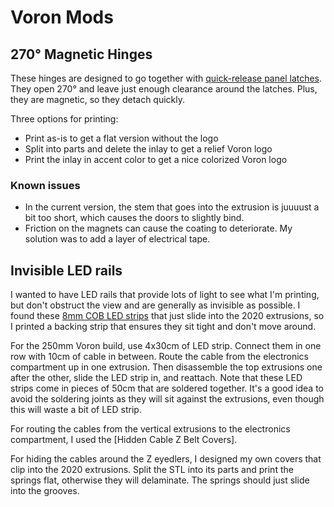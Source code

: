 # Voron Mods

## 270° Magnetic Hinges

These hinges are designed to go together with [quick-release panel latches].
They open 270° and leave just enough clearance around the latches. Plus, they
are magnetic, so they detach quickly.

Three options for printing:

- Print as-is to get a flat version without the logo
- Split into parts and delete the inlay to get a relief Voron logo
- Print the inlay in accent color to get a nice colorized Voron logo

### Known issues

- In the current version, the stem that goes into the extrusion is juuuust a bit
  too short, which causes the doors to slightly bind.
- Friction on the magnets can cause the coating to deteriorate. My solution was
  to add a layer of electrical tape.

[quick-release panel latches]: https://github.com/VoronDesign/VoronUsers/tree/master/printer_mods/richardjm/snap-latch-2020

## Invisible LED rails

I wanted to have LED rails that provide lots of light to see what I'm printing,
but don't obstruct the view and are generally as invisible as possible. I found
these [8mm COB LED strips] that just slide into the 2020 extrusions, so I
printed a backing strip that ensures they sit tight and don't move around.

For the 250mm Voron build, use 4x30cm of LED strip. Connect them in one row with
10cm of cable in between. Route the cable from the electronics compartment up in
one extrusion. Then disassemble the top extrusions one after the other, slide
the LED strip in, and reattach. Note that these LED strips come in pieces of
50cm that are soldered together. It's a good idea to avoid the soldering joints
as they will sit against the extrusions, even though this will waste a bit of
LED strip.

For routing the cables from the vertical extrusions to the electronics
compartment, I used the [Hidden Cable Z Belt Covers].

For hiding the cables around the Z eyedlers, I designed my own covers that clip
into the 2020 extrusions. Split the STL into its parts and print the springs
flat, otherwise they will delaminate. The springs should just slide into the
grooves.

[8mm COB LED strips]: https://www.amazon.de/gp/product/B089N6FLM1/
[Hidden Cable Z Beld Covers]: https://github.com/VoronDesign/VoronUsers/tree/master/printer_mods/Akio/cable_routing_z_belt_cover
